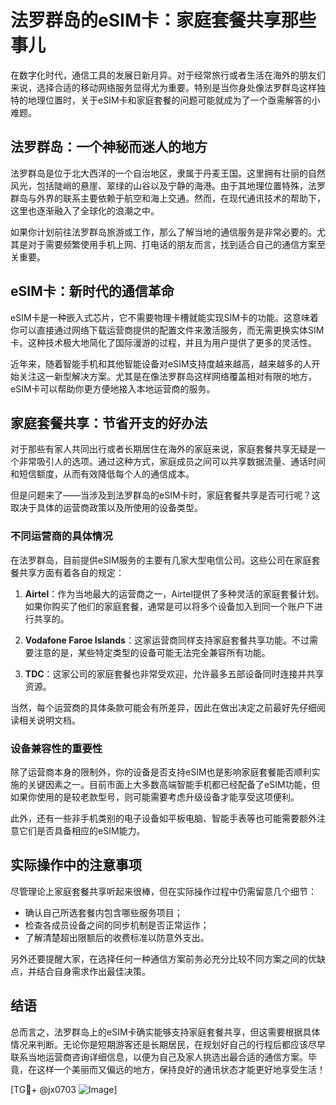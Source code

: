 # 法罗群岛的eSIM卡：家庭套餐共享那些事儿

在数字化时代，通信工具的发展日新月异。对于经常旅行或者生活在海外的朋友们来说，选择合适的移动网络服务显得尤为重要。特别是当你身处像法罗群岛这样独特的地理位置时，关于eSIM卡和家庭套餐的问题可能就成为了一个亟需解答的小难题。

## 法罗群岛：一个神秘而迷人的地方

法罗群岛是位于北大西洋的一个自治地区，隶属于丹麦王国。这里拥有壮丽的自然风光，包括陡峭的悬崖、翠绿的山谷以及宁静的海港。由于其地理位置特殊，法罗群岛与外界的联系主要依赖于航空和海上交通。然而，在现代通讯技术的帮助下，这里也逐渐融入了全球化的浪潮之中。

如果你计划前往法罗群岛旅游或工作，那么了解当地的通信服务是非常必要的。尤其是对于需要频繁使用手机上网、打电话的朋友而言，找到适合自己的通信方案至关重要。

## eSIM卡：新时代的通信革命

eSIM卡是一种嵌入式芯片，它不需要物理卡槽就能实现SIM卡的功能。这意味着你可以直接通过网络下载运营商提供的配置文件来激活服务，而无需更换实体SIM卡。这种技术极大地简化了国际漫游的过程，并且为用户提供了更多的灵活性。

近年来，随着智能手机和其他智能设备对eSIM支持度越来越高，越来越多的人开始关注这一新型解决方案。尤其是在像法罗群岛这样网络覆盖相对有限的地方，eSIM卡可以帮助你更方便地接入本地运营商的服务。

## 家庭套餐共享：节省开支的好办法

对于那些有家人共同出行或者长期居住在海外的家庭来说，家庭套餐共享无疑是一个非常吸引人的选项。通过这种方式，家庭成员之间可以共享数据流量、通话时间和短信额度，从而有效降低每个人的通信成本。

但是问题来了——当涉及到法罗群岛的eSIM卡时，家庭套餐共享是否可行呢？这取决于具体的运营商政策以及所使用的设备类型。

### 不同运营商的具体情况

在法罗群岛，目前提供eSIM服务的主要有几家大型电信公司。这些公司在家庭套餐共享方面有着各自的规定：

1. **Airtel**：作为当地最大的运营商之一，Airtel提供了多种灵活的家庭套餐计划。如果你购买了他们的家庭套餐，通常是可以将多个设备加入到同一个账户下进行共享的。
   
2. **Vodafone Faroe Islands**：这家运营商同样支持家庭套餐共享功能。不过需要注意的是，某些特定类型的设备可能无法完全兼容所有功能。

3. **TDC**：这家公司的家庭套餐也非常受欢迎，允许最多五部设备同时连接并共享资源。

当然，每个运营商的具体条款可能会有所差异，因此在做出决定之前最好先仔细阅读相关说明文档。

### 设备兼容性的重要性

除了运营商本身的限制外，你的设备是否支持eSIM也是影响家庭套餐能否顺利实施的关键因素之一。目前市面上大多数高端智能手机都已经配备了eSIM功能，但如果你使用的是较老款型号，则可能需要考虑升级设备才能享受这项便利。

此外，还有一些非手机类别的电子设备如平板电脑、智能手表等也可能需要额外注意它们是否具备相应的eSIM能力。

## 实际操作中的注意事项

尽管理论上家庭套餐共享听起来很棒，但在实际操作过程中仍需留意几个细节：

- 确认自己所选套餐内包含哪些服务项目；
- 检查各成员设备之间的同步机制是否正常运作；
- 了解清楚超出限额后的收费标准以防意外支出。

另外还要提醒大家，在选择任何一种通信方案前务必充分比较不同方案之间的优缺点，并结合自身需求作出最佳决策。

## 结语

总而言之，法罗群岛上的eSIM卡确实能够支持家庭套餐共享，但这需要根据具体情况来判断。无论你是短期游客还是长期居民，在规划好自己的行程后都应该尽早联系当地运营商咨询详细信息，以便为自己及家人挑选出最合适的通信方案。毕竟，在这样一个美丽而又偏远的地方，保持良好的通讯状态才能更好地享受生活！

[TG💪+ @jx0703 ![Image](https://github.com/user-attachments/assets/dbca1d08-cadb-493c-b0ec-ad6f7a83f270)]